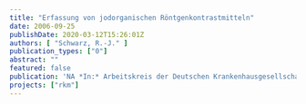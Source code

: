 ```yaml
---
title: "Erfassung von jodorganischen Röntgenkontrastmitteln"
date: 2006-09-25
publishDate: 2020-03-12T15:26:01Z
authors: [ "Schwarz, R.-J." ]
publication_types: ["0"]
abstract: ""
featured: false
publication: 'NA *In:* Arbeitskreis der Deutschen Krankenhausgesellschaft. Charité Campus Virchow-Klinikum. 2006-09-25'
projects: ["rkm"]
---
```


